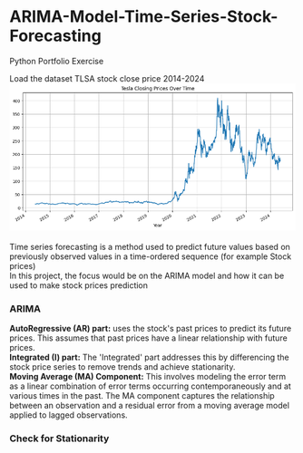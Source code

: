 # ARIMA-Model-Time-Series-Stock-Forecasting
Python Portfolio Exercise

Load the dataset TLSA stock close price 2014-2024
![](Image/LoadDf.png)<br>
<br>
Time series forecasting is a method used to predict future values based on previously observed values in a time-ordered sequence (for example Stock prices)<br>
In this project, the focus would be on the ARIMA model and how it can be used to make stock prices prediction<br>
### ARIMA
**AutoRegressive (AR) part:**  uses the stock's past prices to predict its future prices. This assumes that past prices have a linear relationship with future prices.<br>
**Integrated (I) part:** The 'Integrated' part addresses this by differencing the stock price series to remove trends and achieve stationarity.<br>
**Moving Average (MA) Component:**  This involves modeling the error term as a linear combination of error terms occurring contemporaneously and at various times in the past. The MA component captures the relationship between an observation and a residual error from a moving average model applied to lagged observations.<br>

### Check for Stationarity
